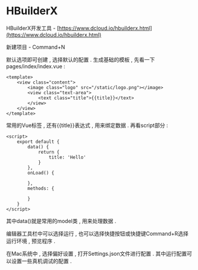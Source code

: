 # HBuilderX

HBuilderX开发工具 - [https://www.dcloud.io/hbuilderx.html](https://www.dcloud.io/hbuilderx.html)

新建项目 - Command+N

默认选项即可创建 , 选择默认的配置 . 生成基础的模板 , 先看一下pages/index/index.vue :

```
<template>
	<view class="content">
		<image class="logo" src="/static/logo.png"></image>
		<view class="text-area">
			<text class="title">{{title}}</text>
		</view>
	</view>
</template>
```

常用的Vue标签 , 还有{{title}}表达式 , 用来绑定数据 . 再看script部分 :

```
<script>
	export default {
		data() {
			return {
				title: 'Hello'
			}
		},
		onLoad() {

		},
		methods: {

		}
	}
</script>
```

其中data\(\)就是常用的model类 , 用来处理数据 .

编辑器工具栏中可以选择运行 , 也可以选择快捷按钮或快捷键Command+R选择运行环境 , 预览程序 .

在Mac系统中 , 选择偏好设置 , 打开Settings.json文件进行配置 . 其中运行配置可以设置一些真机调试的配置 .